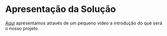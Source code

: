 # Apresentação da Solução

[Aqui](https://github.com/ICEI-PUC-Minas-PMV-ADS/pmv-ads-2024-2-e2-proj-int-t7-portal-catolicos-do-brasil/blob/main/presentation/Video%20Introdu%C3%A7%C3%A3o%20Portal%20Cat%C3%B3lico%20do%20Brasil.mp4) apresentamos através de um pequeno vídeo a introdução do que será o nosso projeto.
